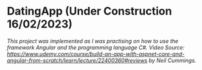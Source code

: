 # DatingApp (Under Construction 16/02/2023)

<em> This project was implemented as I was practising on how to use the framework Angular and the programming language C#. Video Source: https://www.udemy.com/course/build-an-app-with-aspnet-core-and-angular-from-scratch/learn/lecture/22400360#reviews by Neil Cummings.</em>


